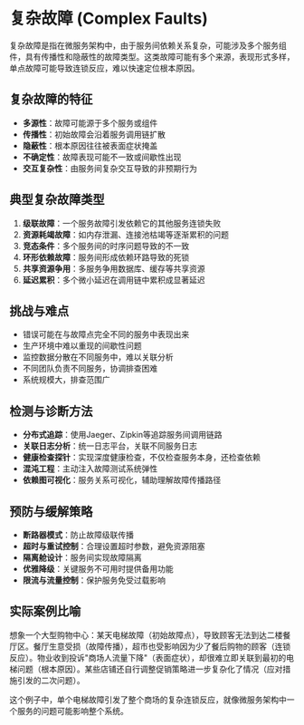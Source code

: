 # 复杂故障 (Complex Faults)

复杂故障是指在微服务架构中，由于服务间依赖关系复杂，可能涉及多个服务组件，具有传播性和隐蔽性的故障类型。这类故障可能有多个来源，表现形式多样，单点故障可能导致连锁反应，难以快速定位根本原因。

## 复杂故障的特征

-   **多源性**：故障可能源于多个服务或组件
-   **传播性**：初始故障会沿着服务调用链扩散
-   **隐蔽性**：根本原因往往被表面症状掩盖
-   **不确定性**：故障表现可能不一致或间歇性出现
-   **交互复杂性**：由服务间复杂交互导致的非预期行为

## 典型复杂故障类型

1.  **级联故障**：一个服务故障引发依赖它的其他服务连锁失败
2.  **资源耗竭故障**：如内存泄漏、连接池枯竭等逐渐累积的问题
3.  **竞态条件**：多个服务间的时序问题导致的不一致
4.  **环形依赖故障**：服务间形成依赖环路导致的死锁
5.  **共享资源争用**：多服务争用数据库、缓存等共享资源
6.  **延迟累积**：多个微小延迟在调用链中累积成显著延迟

## 挑战与难点

-   错误可能在与故障点完全不同的服务中表现出来
-   生产环境中难以重现的间歇性问题
-   监控数据分散在不同服务中，难以关联分析
-   不同团队负责不同服务，协调排查困难
-   系统规模大，排查范围广

## 检测与诊断方法

-   **分布式追踪**：使用Jaeger、Zipkin等追踪服务间调用链路
-   **关联日志分析**：统一日志平台，关联不同服务日志
-   **健康检查探针**：实现深度健康检查，不仅检查服务本身，还检查依赖
-   **混沌工程**：主动注入故障测试系统弹性
-   **依赖图可视化**：服务关系可视化，辅助理解故障传播路径

## 预防与缓解策略

-   **断路器模式**：防止故障级联传播
-   **超时与重试控制**：合理设置超时参数，避免资源阻塞
-   **隔离舱设计**：服务间实现故障隔离
-   **优雅降级**：关键服务不可用时提供备用功能
-   **限流与流量控制**：保护服务免受过载影响

## 实际案例比喻

想象一个大型购物中心：某天电梯故障（初始故障点），导致顾客无法到达二楼餐厅区。餐厅生意受损（故障传播），超市也受影响因为少了餐后购物的顾客（连锁反应）。物业收到投诉"商场人流量下降"（表面症状），却很难立即关联到最初的电梯问题（根本原因）。某些店铺还自行调整促销策略进一步复杂化了情况（应对措施引发的二次问题）。

这个例子中，单个电梯故障引发了整个商场的复杂连锁反应，就像微服务架构中一个服务的问题可能影响整个系统。
<!--stackedit_data:
eyJoaXN0b3J5IjpbMTk1Njg3NjQwNF19
-->
